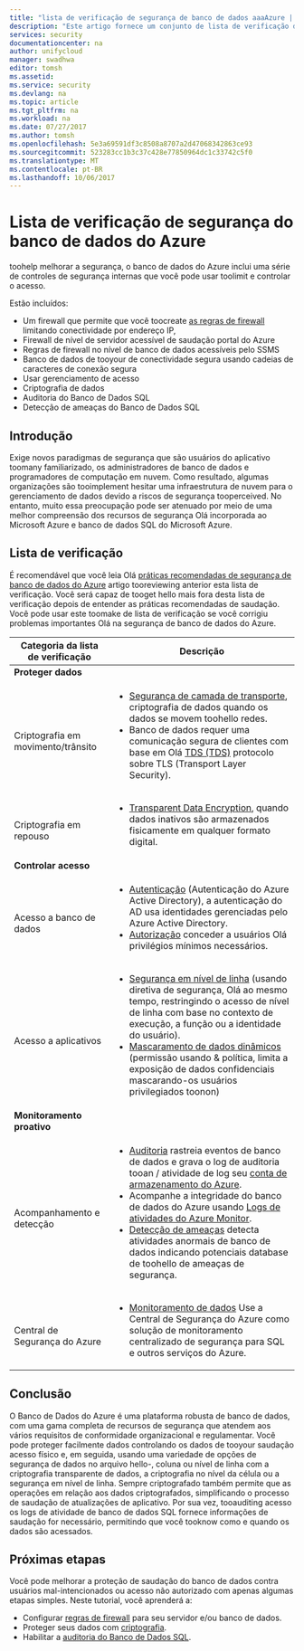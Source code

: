 ```yaml
---
title: "lista de verificação de segurança de banco de dados aaaAzure | Microsoft Docs"
description: "Este artigo fornece um conjunto de lista de verificação de segurança do banco de dados do Azure."
services: security
documentationcenter: na
author: unifycloud
manager: swadhwa
editor: tomsh
ms.assetid: 
ms.service: security
ms.devlang: na
ms.topic: article
ms.tgt_pltfrm: na
ms.workload: na
ms.date: 07/27/2017
ms.author: tomsh
ms.openlocfilehash: 5e3a69591df3c8508a8707a2d47068342863ce93
ms.sourcegitcommit: 523283cc1b3c37c428e77850964dc1c33742c5f0
ms.translationtype: MT
ms.contentlocale: pt-BR
ms.lasthandoff: 10/06/2017
---
```

# <a name="azure-database-security-checklist"></a>Lista de verificação de segurança do banco de dados do Azure

toohelp melhorar a segurança, o banco de dados do Azure inclui uma série de controles de segurança internas que você pode usar toolimit e controlar o acesso.

Estão incluídos:

-   Um firewall que permite que você toocreate [as regras de firewall](https://docs.microsoft.com/en-us/azure/sql-database/sql-database-firewall-configure) limitando conectividade por endereço IP,
-   Firewall de nível de servidor acessível de saudação portal do Azure
-   Regras de firewall no nível de banco de dados acessíveis pelo SSMS
-   Banco de dados de tooyour de conectividade segura usando cadeias de caracteres de conexão segura
-   Usar gerenciamento de acesso
-   Criptografia de dados
-   Auditoria do Banco de Dados SQL
-   Detecção de ameaças do Banco de Dados SQL

## <a name="introduction"></a>Introdução
Exige novos paradigmas de segurança que são usuários do aplicativo toomany familiarizado, os administradores de banco de dados e programadores de computação em nuvem. Como resultado, algumas organizações são tooimplement hesitar uma infraestrutura de nuvem para o gerenciamento de dados devido a riscos de segurança tooperceived. No entanto, muito essa preocupação pode ser atenuado por meio de uma melhor compreensão dos recursos de segurança Olá incorporada ao Microsoft Azure e banco de dados SQL do Microsoft Azure.

## <a name="checklist"></a>Lista de verificação
É recomendável que você leia Olá [práticas recomendadas de segurança de banco de dados do Azure](https://docs.microsoft.com/en-us/azure/security/azure-database-security-best-practices) artigo tooreviewing anterior esta lista de verificação. Você será capaz de tooget hello mais fora desta lista de verificação depois de entender as práticas recomendadas de saudação. Você pode usar este toomake de lista de verificação se você corrigiu problemas importantes Olá na segurança de banco de dados do Azure.


|Categoria da lista de verificação| Descrição|
| ------------ | -------- |
|**Proteger dados**||
| <br> Criptografia em movimento/trânsito| <ul><li>[Segurança de camada de transporte](https://docs.microsoft.com/en-us/windows-server/security/tls/transport-layer-security-protocol), criptografia de dados quando os dados se movem toohello redes.</li><li>Banco de dados requer uma comunicação segura de clientes com base em Olá [TDS (TDS)](https://msdn.microsoft.com/en-in/library/dd357628.aspx) protocolo sobre TLS (Transport Layer Security).</li></ul> |
|<br>Criptografia em repouso| <ul><li>[Transparent Data Encryption](http://go.microsoft.com/fwlink/?LinkId=526242), quando dados inativos são armazenados fisicamente em qualquer formato digital.</li></ul>|
|**Controlar acesso**||  
|<br> Acesso a banco de dados | <ul><li>[Autenticação](https://docs.microsoft.com/en-us/azure/sql-database/sql-database-control-access) (Autenticação do Azure Active Directory), a autenticação do AD usa identidades gerenciadas pelo Azure Active Directory.</li><li>[Autorização](https://docs.microsoft.com/en-us/azure/sql-database/sql-database-control-access) conceder a usuários Olá privilégios mínimos necessários.</li></ul> |
|<br>Acesso a aplicativos| <ul><li>[Segurança em nível de linha](https://msdn.microsoft.com/library/dn765131) (usando diretiva de segurança, Olá ao mesmo tempo, restringindo o acesso de nível de linha com base no contexto de execução, a função ou a identidade do usuário).</li><li>[Mascaramento de dados dinâmicos](https://docs.microsoft.com/en-us/azure/sql-database/sql-database-dynamic-data-masking-get-started) (permissão usando & política, limita a exposição de dados confidenciais mascarando-os usuários privilegiados toonon)</li></ul>|
|**Monitoramento proativo**||  
| <br>Acompanhamento e detecção| <ul><li>[Auditoria](https://docs.microsoft.com/en-us/azure/sql-database/sql-database-auditing) rastreia eventos de banco de dados e grava o log de auditoria tooan / atividade de log seu [conta de armazenamento do Azure](https://docs.microsoft.com/en-us/azure/storage/storage-create-storage-account).</li><li>Acompanhe a integridade do banco de dados do Azure usando [Logs de atividades do Azure Monitor](https://docs.microsoft.com/en-us/azure/monitoring-and-diagnostics/monitoring-overview-activity-logs).</li><li>[Detecção de ameaças](https://docs.microsoft.com/en-us/azure/sql-database/sql-database-threat-detection) detecta atividades anormais de banco de dados indicando potenciais database de toohello de ameaças de segurança. </li></ul> |
|<br>Central de Segurança do Azure| <ul><li>[Monitoramento de dados](https://docs.microsoft.com/en-us/azure/security-center/security-center-enable-auditing-on-sql-databases) Use a Central de Segurança do Azure como solução de monitoramento centralizado de segurança para SQL e outros serviços do Azure.</li></ul>|     

## <a name="conclusion"></a>Conclusão
O Banco de Dados do Azure é uma plataforma robusta de banco de dados, com uma gama completa de recursos de segurança que atendem aos vários requisitos de conformidade organizacional e regulamentar. Você pode proteger facilmente dados controlando os dados de tooyour saudação acesso físico e, em seguida, usando uma variedade de opções de segurança de dados no arquivo hello-, coluna ou nível de linha com a criptografia transparente de dados, a criptografia no nível da célula ou a segurança em nível de linha. Sempre criptografado também permite que as operações em relação aos dados criptografados, simplificando o processo de saudação de atualizações de aplicativo. Por sua vez, tooauditing acesso os logs de atividade de banco de dados SQL fornece informações de saudação for necessário, permitindo que você tooknow como e quando os dados são acessados.

## <a name="next-steps"></a>Próximas etapas
Você pode melhorar a proteção de saudação do banco de dados contra usuários mal-intencionados ou acesso não autorizado com apenas algumas etapas simples. Neste tutorial, você aprenderá a:

- Configurar [regras de firewall](https://docs.microsoft.com/en-us/azure/sql-database/sql-database-firewall-configure) para seu servidor e/ou banco de dados.
- Proteger seus dados com [criptografia](https://docs.microsoft.com/en-us/sql/relational-databases/security/encryption/sql-server-encryption).
- Habilitar a [auditoria do Banco de Dados SQL](https://docs.microsoft.com/en-us/azure/sql-database/sql-database-auditing).

